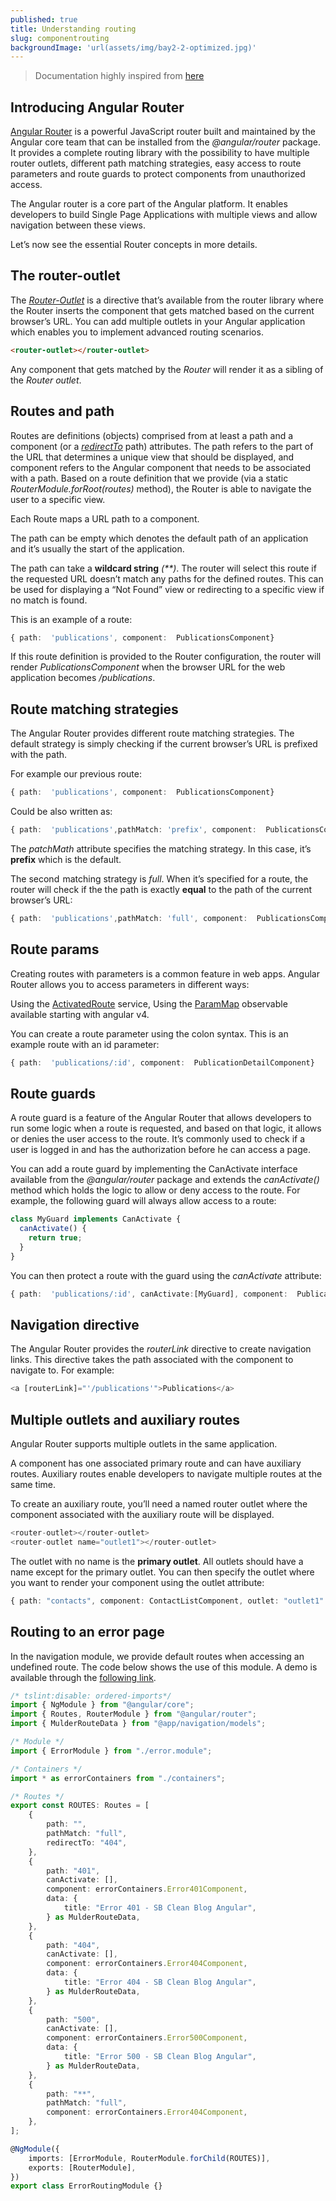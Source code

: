 ```yaml
---
published: true
title: Understanding routing
slug: componentrouting
backgroundImage: 'url(assets/img/bay2-2-optimized.jpg)'
---
```


> Documentation highly inspired from [here](https://www.smashingmagazine.com/2018/11/a-complete-guide-to-routing-in-angular/)

## Introducing Angular Router

[Angular Router](https://angular.io/guide/router) is a powerful JavaScript router built and maintained by the Angular core team that can be installed from the *@angular/router* package. It provides a complete routing library with the possibility to have multiple router outlets, different path matching strategies, easy access to route parameters and route guards to protect components from unauthorized access.

The Angular router is a core part of the Angular platform. It enables developers to build Single Page Applications with multiple views and allow navigation between these views.

Let’s now see the essential Router concepts in more details.

## The router-outlet

The *[Router-Outlet](https://angular.io/api/router/RouterOutlet)* is a directive that’s available from the router library where the Router inserts the component that gets matched based on the current browser’s URL. You can add multiple outlets in your Angular application which enables you to implement advanced routing scenarios.

```html
<router-outlet></router-outlet>
```

Any component that gets matched by the *Router* will render it as a sibling of the *Router outlet*.

## Routes and path

Routes are definitions (objects) comprised from at least a path and a component (or a *[redirectTo](https://angular.io/api/router/Route#redirectTo)* path) attributes. The path refers to the part of the URL that determines a unique view that should be displayed, and component refers to the Angular component that needs to be associated with a path. Based on a route definition that we provide (via a static *RouterModule.forRoot(routes)* method), the Router is able to navigate the user to a specific view.

Each Route maps a URL path to a component.

The path can be empty which denotes the default path of an application and it’s usually the start of the application.

The path can take a **wildcard string** *(\*\*)*. The router will select this route if the requested URL doesn’t match any paths for the defined routes. This can be used for displaying a “Not Found” view or redirecting to a specific view if no match is found.

This is an example of a route:

```ts
{ path:  'publications', component:  PublicationsComponent}
```

If this route definition is provided to the Router configuration, the router will render *PublicationsComponent* when the browser URL for the web application becomes */publications*.


## Route matching strategies

The Angular Router provides different route matching strategies. The default strategy is simply checking if the current browser’s URL is prefixed with the path.

For example our previous route:

```ts
{ path:  'publications', component:  PublicationsComponent}
```

Could be also written as:

```ts
{ path:  'publications',pathMatch: 'prefix', component:  PublicationsComponent}
```


The *patchMath* attribute specifies the matching strategy. In this case, it’s **prefix** which is the default.

The second  matching strategy is *full*. When it’s specified for a route, the router will check if the the path is exactly **equal** to the path of the current browser’s URL:

```ts
{ path:  'publications',pathMatch: 'full', component:  PublicationsComponent}
```

## Route params

Creating routes with parameters is a common feature in web apps. Angular Router allows you to access parameters in different ways:

Using the [ActivatedRoute](https://angular.io/api/router/ActivatedRoute) service,
Using the [ParamMap](https://angular.io/api/router/ParamMap) observable available starting with angular v4.

You can create a route parameter using the colon syntax. This is an example route with an id parameter:

```ts
{ path:  'publications/:id', component:  PublicationDetailComponent}
```

## Route guards

A route guard is a feature of the Angular Router that allows developers to run some logic when a route is requested, and based on that logic, it allows or denies the user access to the route. It’s commonly used to check if a user is logged in and has the authorization before he can access a page.

You can add a route guard by implementing the CanActivate interface available from the *@angular/router* package and extends the *canActivate()* method which holds the logic to allow or deny access to the route. For example, the following guard will always allow access to a route:

```ts
class MyGuard implements CanActivate {
  canActivate() {
    return true;
  }
}
```

You can then protect a route with the guard using the *canActivate* attribute:

```ts
{ path:  'publications/:id', canActivate:[MyGuard], component:  PublicationDetailComponent}
```

## Navigation directive

The Angular Router provides the *routerLink* directive to create navigation links. This directive takes the path associated with the component to navigate to. For example:

```ts
<a [routerLink]="'/publications'">Publications</a>
```

## Multiple outlets and auxiliary routes

Angular Router supports multiple outlets in the same application.

A component has one associated primary route and can have auxiliary routes. Auxiliary routes enable developers to navigate multiple routes at the same time.

To create an auxiliary route, you’ll need a named router outlet where the component associated with the auxiliary route will be displayed.

```ts
<router-outlet></router-outlet>  
<router-outlet name="outlet1"></router-outlet> 
```

The outlet with no name is the **primary outlet**.
All outlets should have a name except for the primary outlet.
You can then specify the outlet where you want to render your component using the outlet attribute:

```ts
{ path: "contacts", component: ContactListComponent, outlet: "outlet1" }
```


## Routing to an error page

In the navigation module, we provide default routes when accessing an undefined route. The code below shows the use of this module. A demo is available through the [following link](/foo).

```ts
/* tslint:disable: ordered-imports*/
import { NgModule } from "@angular/core";
import { Routes, RouterModule } from "@angular/router";
import { MulderRouteData } from "@app/navigation/models";

/* Module */
import { ErrorModule } from "./error.module";

/* Containers */
import * as errorContainers from "./containers";

/* Routes */
export const ROUTES: Routes = [
    {
        path: "",
        pathMatch: "full",
        redirectTo: "404",
    },
    {
        path: "401",
        canActivate: [],
        component: errorContainers.Error401Component,
        data: {
            title: "Error 401 - SB Clean Blog Angular",
        } as MulderRouteData,
    },
    {
        path: "404",
        canActivate: [],
        component: errorContainers.Error404Component,
        data: {
            title: "Error 404 - SB Clean Blog Angular",
        } as MulderRouteData,
    },
    {
        path: "500",
        canActivate: [],
        component: errorContainers.Error500Component,
        data: {
            title: "Error 500 - SB Clean Blog Angular",
        } as MulderRouteData,
    },
    {
        path: "**",
        pathMatch: "full",
        component: errorContainers.Error404Component,
    },
];

@NgModule({
    imports: [ErrorModule, RouterModule.forChild(ROUTES)],
    exports: [RouterModule],
})
export class ErrorRoutingModule {}
```